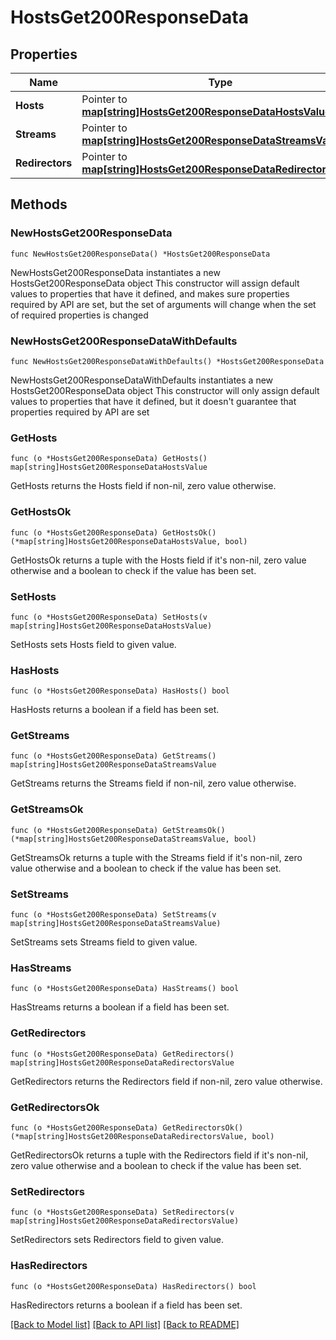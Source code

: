 # HostsGet200ResponseData

## Properties

Name | Type | Description | Notes
------------ | ------------- | ------------- | -------------
**Hosts** | Pointer to [**map[string]HostsGet200ResponseDataHostsValue**](HostsGet200ResponseDataHostsValue.md) |  | [optional] 
**Streams** | Pointer to [**map[string]HostsGet200ResponseDataStreamsValue**](HostsGet200ResponseDataStreamsValue.md) |  | [optional] 
**Redirectors** | Pointer to [**map[string]HostsGet200ResponseDataRedirectorsValue**](HostsGet200ResponseDataRedirectorsValue.md) |  | [optional] 

## Methods

### NewHostsGet200ResponseData

`func NewHostsGet200ResponseData() *HostsGet200ResponseData`

NewHostsGet200ResponseData instantiates a new HostsGet200ResponseData object
This constructor will assign default values to properties that have it defined,
and makes sure properties required by API are set, but the set of arguments
will change when the set of required properties is changed

### NewHostsGet200ResponseDataWithDefaults

`func NewHostsGet200ResponseDataWithDefaults() *HostsGet200ResponseData`

NewHostsGet200ResponseDataWithDefaults instantiates a new HostsGet200ResponseData object
This constructor will only assign default values to properties that have it defined,
but it doesn't guarantee that properties required by API are set

### GetHosts

`func (o *HostsGet200ResponseData) GetHosts() map[string]HostsGet200ResponseDataHostsValue`

GetHosts returns the Hosts field if non-nil, zero value otherwise.

### GetHostsOk

`func (o *HostsGet200ResponseData) GetHostsOk() (*map[string]HostsGet200ResponseDataHostsValue, bool)`

GetHostsOk returns a tuple with the Hosts field if it's non-nil, zero value otherwise
and a boolean to check if the value has been set.

### SetHosts

`func (o *HostsGet200ResponseData) SetHosts(v map[string]HostsGet200ResponseDataHostsValue)`

SetHosts sets Hosts field to given value.

### HasHosts

`func (o *HostsGet200ResponseData) HasHosts() bool`

HasHosts returns a boolean if a field has been set.

### GetStreams

`func (o *HostsGet200ResponseData) GetStreams() map[string]HostsGet200ResponseDataStreamsValue`

GetStreams returns the Streams field if non-nil, zero value otherwise.

### GetStreamsOk

`func (o *HostsGet200ResponseData) GetStreamsOk() (*map[string]HostsGet200ResponseDataStreamsValue, bool)`

GetStreamsOk returns a tuple with the Streams field if it's non-nil, zero value otherwise
and a boolean to check if the value has been set.

### SetStreams

`func (o *HostsGet200ResponseData) SetStreams(v map[string]HostsGet200ResponseDataStreamsValue)`

SetStreams sets Streams field to given value.

### HasStreams

`func (o *HostsGet200ResponseData) HasStreams() bool`

HasStreams returns a boolean if a field has been set.

### GetRedirectors

`func (o *HostsGet200ResponseData) GetRedirectors() map[string]HostsGet200ResponseDataRedirectorsValue`

GetRedirectors returns the Redirectors field if non-nil, zero value otherwise.

### GetRedirectorsOk

`func (o *HostsGet200ResponseData) GetRedirectorsOk() (*map[string]HostsGet200ResponseDataRedirectorsValue, bool)`

GetRedirectorsOk returns a tuple with the Redirectors field if it's non-nil, zero value otherwise
and a boolean to check if the value has been set.

### SetRedirectors

`func (o *HostsGet200ResponseData) SetRedirectors(v map[string]HostsGet200ResponseDataRedirectorsValue)`

SetRedirectors sets Redirectors field to given value.

### HasRedirectors

`func (o *HostsGet200ResponseData) HasRedirectors() bool`

HasRedirectors returns a boolean if a field has been set.


[[Back to Model list]](../README.md#documentation-for-models) [[Back to API list]](../README.md#documentation-for-api-endpoints) [[Back to README]](../README.md)


